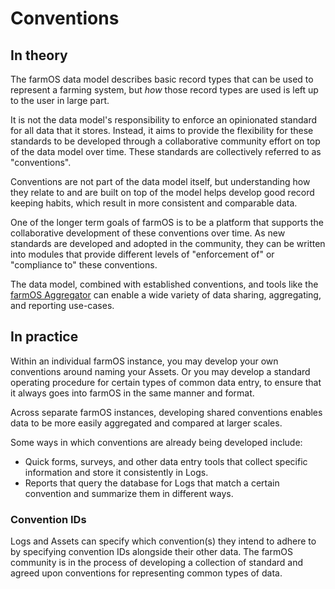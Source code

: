 # Conventions

## In theory

The farmOS data model describes basic record types that can be used to
represent a farming system, but *how* those record types are used is left up to
the user in large part.

It is not the data model's responsibility to enforce an opinionated standard
for all data that it stores. Instead, it aims to provide the flexibility for
these standards to be developed through a collaborative community effort on top
of the data model over time. These standards are collectively referred to as
"conventions".

Conventions are not part of the data model itself, but understanding how they
relate to and are built on top of the model helps develop good record keeping
habits, which result in more consistent and comparable data.

One of the longer term goals of farmOS is to be a platform that supports the
collaborative development of these conventions over time. As new standards
are developed and adopted in the community, they can be written into modules
that provide different levels of "enforcement of" or "compliance to" these
conventions.

The data model, combined with established conventions, and tools like the
[farmOS Aggregator](https://github.com/farmOS/farmOS-aggregator) can enable a
wide variety of data sharing, aggregating, and reporting use-cases.

## In practice

Within an individual farmOS instance, you may develop your own conventions
around naming your Assets. Or you may develop a standard operating procedure
for certain types of common data entry, to ensure that it always goes into
farmOS in the same manner and format.

Across separate farmOS instances, developing shared conventions enables data to
be more easily aggregated and compared at larger scales.

Some ways in which conventions are already being developed include:

- Quick forms, surveys, and other data entry tools that collect specific
  information and store it consistently in Logs.
- Reports that query the database for Logs that match a certain convention
  and summarize them in different ways.

### Convention IDs

Logs and Assets can specify which convention(s) they intend to adhere to by
specifying convention IDs alongside their other data. The farmOS community is
in the process of developing a collection of standard and agreed upon
conventions for representing common types of data.

